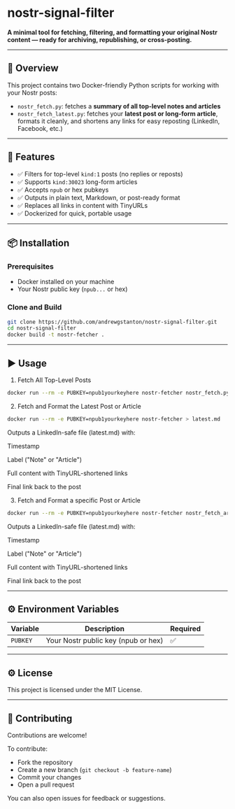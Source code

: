# nostr-signal-filter

**A minimal tool for fetching, filtering, and formatting your original Nostr content — ready for archiving, republishing, or cross-posting.**

---

## 🚀 Overview

This project contains two Docker-friendly Python scripts for working with your Nostr posts:

- `nostr_fetch.py`: fetches a **summary of all top-level notes and articles**
- `nostr_fetch_latest.py`: fetches your **latest post or long-form article**, formats it cleanly, and shortens any links for easy reposting (LinkedIn, Facebook, etc.)

---

## 🧰 Features

- ✅ Filters for top-level `kind:1` posts (no replies or reposts)
- ✅ Supports `kind:30023` long-form articles
- ✅ Accepts `npub` or hex pubkeys
- ✅ Outputs in plain text, Markdown, or post-ready format
- ✅ Replaces all links in content with TinyURLs
- ✅ Dockerized for quick, portable usage

---

## 📦 Installation

### Prerequisites

- Docker installed on your machine
- Your Nostr public key (`npub...` or hex)

### Clone and Build

```bash
git clone https://github.com/andrewgstanton/nostr-signal-filter.git
cd nostr-signal-filter
docker build -t nostr-fetcher .
```
---

## ▶️ Usage

1. Fetch All Top-Level Posts

```bash
docker run --rm -e PUBKEY=npub1yourkeyhere nostr-fetcher nostr_fetch.py
```

2. Fetch and Format the Latest Post or Article

```bash
docker run --rm -e PUBKEY=npub1yourkeyhere nostr-fetcher > latest.md
```
Outputs a LinkedIn-safe file (latest.md) with:

Timestamp

Label ("Note" or "Article")

Full content with TinyURL-shortened links

Final link back to the post

3. Fetch and Format a specific Post or Article

```bash
docker run --rm -e PUBKEY=npub1yourkeyhere nostr-fetcher nostr_fetch_article.py --id EVENTIDorADDRESSID > latest.md
```
Outputs a LinkedIn-safe file (latest.md) with:

Timestamp

Label ("Note" or "Article")

Full content with TinyURL-shortened links

Final link back to the post


---

## ⚙️ Environment Variables

| Variable | Description                            | Required |
|----------|----------------------------------------|----------|
| `PUBKEY` | Your Nostr public key (npub or hex)    | ✅       |


---

## ⚙️ License

This project is licensed under the MIT License.

---

## 🤝 Contributing

Contributions are welcome!

To contribute:
- Fork the repository
- Create a new branch (`git checkout -b feature-name`)
- Commit your changes
- Open a pull request

You can also open issues for feedback or suggestions.





